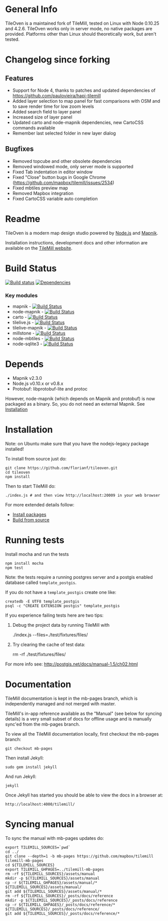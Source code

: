 # General Info

TileOven is a maintained fork of TileMill, tested on Linux with Node 0.10.25 and 4.2.6.
TileOven works only in server mode, no native packages are provided.
Platforms other than Linux should theoretically work, but aren't tested.

# Changelog since forking

## Features

- Support for Node 4, thanks to patches and updated dependencies of https://github.com/paulovieira/hapi-tilemill
- Added layer selection to map panel for fast comparisons with OSM and to save render time for low zoom levels
- Added search field to layer panel
- Increased size of layer panel
- Updated carto and node-mapnik dependencies, new CartoCSS commands available
- Remember last selected folder in new layer dialog

## Bugfixes

- Removed topcube and other obsolete dependencies
- Removed windowed mode, only server mode is supported
- Fixed Tab indentation in editor window
- Fixed "Close" button bugs in Google Chrome (https://github.com/mapbox/tilemill/issues/2534)
- Fixed mbtiles preview map
- Removed Mapbox integration
- Fixed CartoCSS variable auto completion

# Readme

TileOven is a modern map design studio powered by [Node.js](http://nodejs.org) and [Mapnik](http://mapnik.org).

Installation instructions, development docs and other information are available on the [TileMill website](https://mapbox.com/tilemill).

# Build Status

[![Build status](https://travis-ci.org/florianf/tileoven.svg)](https://travis-ci.org/florianf/tileoven)
[![Dependencies](https://david-dm.org/florianf/tileoven.svg)](https://david-dm.org/florianf/tileoven)

### Key modules

- mapnik - [![Build Status](https://secure.travis-ci.org/mapnik/mapnik.png?branch=2.3.x)](https://travis-ci.org/mapnik/mapnik)
- node-mapnik - [![Build Status](https://secure.travis-ci.org/mapnik/node-mapnik.png)](https://travis-ci.org/mapnik/node-mapnik)
- carto - [![Build Status](https://secure.travis-ci.org/mapbox/carto.png)](http://travis-ci.org/mapbox/carto)
- tilelive.js - [![Build Status](https://secure.travis-ci.org/mapbox/tilelive.js.png)](https://travis-ci.org/mapbox/tilelive.js)
- tilelive-mapnik - [![Build Status](https://secure.travis-ci.org/mapbox/tilelive-mapnik.png)](https://travis-ci.org/mapbox/tilelive-mapnik)
- millstone - [![Build Status](https://secure.travis-ci.org/mapbox/millstone.png)](http://travis-ci.org/mapbox/millstone)
- node-mbtiles - [![Build Status](https://secure.travis-ci.org/mapbox/node-mbtiles.png)](http://travis-ci.org/mapbox/node-mbtiles)
- node-sqlite3 - [![Build Status](https://secure.travis-ci.org/mapbox/node-sqlite3.png)](http://travis-ci.org/mapbox/node-sqlite3)

# Depends

- Mapnik v2.3.0
- Node.js v0.10.x or v0.8.x
- Protobuf: libprotobuf-lite and protoc

However, node-mapnik (which depends on Mapnik and protobuf) is now packaged as a binary. So, you do not need an external Mapnik. See [Installation](#installation)

# Installation

Note: on Ubuntu make sure that you have the nodejs-legacy package installed!

To install from source just do:

    git clone https://github.com/florianf/tileoven.git
    cd tileoven
    npm install

Then to start TileMill do:

    ./index.js # and then view http://localhost:20009 in your web browser

For more extended details follow:

- [Install packages](http://mapbox.com/tilemill/docs/install/)
- [Build from source](http://mapbox.com/tilemill/docs/source/)

# Running tests

Install mocha and run the tests

    npm install mocha
    npm test


Note: the tests require a running postgres server and a postgis enabled
database called `template_postgis`.

If you do not have a `template_postgis` create one like:

    createdb -E UTF8 template_postgis
    psql -c "CREATE EXTENSION postgis" template_postgis

If you experience failing tests here are two tips:

1. Debug the project data by running TileMill with

    ./index.js --files=./test/fixtures/files/

2. Try clearing the cache of test data:

    rm -rf ./test/fixtures/files/

For more info see: http://postgis.net/docs/manual-1.5/ch02.html


# Documentation

TileMill documentation is kept in the mb-pages branch, which is independently managed and not merged with master.

TileMill's in-app reference available as the "Manual" (see below for syncing details) is a very small subset of docs for offline usage and is manually
sync'ed from the mb-pages branch.

To view all the TileMill documentation locally, first checkout the mb-pages branch:

    git checkout mb-pages

Then install Jekyll:

    sudo gem install jekyll

And run Jekyll:

    jekyll

Once Jekyll has started you should be able to view the docs in a browser at:

    http://localhost:4000/tilemill/


# Syncing manual

To sync the manual with mb-pages updates do:

    export TILEMILL_SOURCES=`pwd`
    cd ../
    git clone --depth=1 -b mb-pages https://github.com/mapbox/tilemill tilemill-mb-pages
    cd ${TILEMILL_SOURCES}
    export TILEMILL_GHPAGES=../tilemill-mb-pages
    rm -rf ${TILEMILL_SOURCES}/assets/manual
    mkdir -p ${TILEMILL_SOURCES}/assets/manual
    cp -r ${TILEMILL_GHPAGES}/assets/manual/* ${TILEMILL_SOURCES}/assets/manual/
    git add ${TILEMILL_SOURCES}/assets/manual/*
    rm -rf ${TILEMILL_SOURCES}/_posts/docs/reference
    mkdir -p ${TILEMILL_SOURCES}/_posts/docs/reference
    cp -r ${TILEMILL_GHPAGES}/_posts/docs/reference/* ${TILEMILL_SOURCES}/_posts/docs/reference/
    git add ${TILEMILL_SOURCES}/_posts/docs/reference/*
